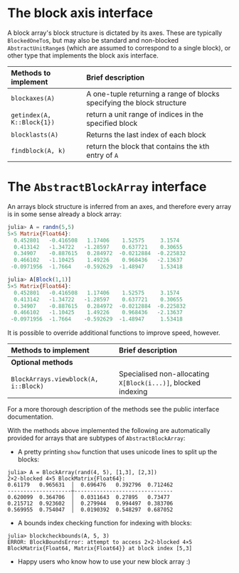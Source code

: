 # The block axis interface

A block array's block structure is dictated by its axes. These
are typically `BlockedOneTo`s, but may also be standard and non-blocked `AbstractUnitRange`s
(which are assumed to correspond to a single block), or other type that implements
the block axis interface.


| Methods to implement    | Brief description |
| :---------------------- | :---------------- |
| `blockaxes(A)`      | A one-tuple returning a range of blocks specifying the block structure |
| `getindex(A, K::Block{1})`      | return a unit range of indices in the specified block |
| `blocklasts(A)`      | Returns the last index of each block |
| `findblock(A, k)`      | return the block that contains the `k`th entry of `A` 


# The `AbstractBlockArray` interface

An arrays block structure is inferred from an axes, and therefore every array
is in some sense already a block array:
```julia
julia> A = randn(5,5)
5×5 Matrix{Float64}:
  0.452801   -0.416508   1.17406    1.52575     3.1574  
  0.413142   -1.34722   -1.28597    0.637721    0.30655 
  0.34907    -0.887615   0.284972  -0.0212884  -0.225832
  0.466102   -1.10425    1.49226    0.968436   -2.13637 
 -0.0971956  -1.7664    -0.592629  -1.48947     1.53418 

julia> A[Block(1,1)]
5×5 Matrix{Float64}:
  0.452801   -0.416508   1.17406    1.52575     3.1574  
  0.413142   -1.34722   -1.28597    0.637721    0.30655 
  0.34907    -0.887615   0.284972  -0.0212884  -0.225832
  0.466102   -1.10425    1.49226    0.968436   -2.13637 
 -0.0971956  -1.7664    -0.592629  -1.48947     1.53418 
```
It is possible to override additional functions to improve speed, however.

| Methods to implement    | Brief description |
| :---------------------- | :---------------- |
| **Optional methods**    |           
| `BlockArrays.viewblock(A, i::Block)`     | Specialised non-allocating `X[Block(i...)]`, blocked indexing  |

For a more thorough description of the methods see the public interface documentation.

With the methods above implemented the following are automatically provided for arrays
that are subtypes of `AbstractBlockArray`:

* A pretty printing `show` function that uses unicode lines to split up the blocks:
```
julia> A = BlockArray(rand(4, 5), [1,3], [2,3])
2×2-blocked 4×5 BlockMatrix{Float64}:
0.61179   0.965631  │  0.696476   0.392796  0.712462
--------------------┼-------------------------------
0.620099  0.364706  │  0.0311643  0.27895   0.73477
0.215712  0.923602  │  0.279944   0.994497  0.383706
0.569955  0.754047  │  0.0190392  0.548297  0.687052
```

* A bounds index checking function for indexing with blocks:

```
julia> blockcheckbounds(A, 5, 3)
ERROR: BlockBoundsError: attempt to access 2×2-blocked 4×5 BlockMatrix{Float64, Matrix{Float64}} at block index [5,3]
```

* Happy users who know how to use your new block array :)
